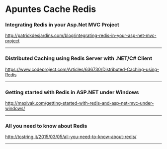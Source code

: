 # Apuntes Cache Redis

### **Integrating Redis in your Asp.Net MVC Project**


http://patrickdesjardins.com/blog/integrating-redis-in-your-asp-net-mvc-project

___

### **Distributed Caching using Redis Server with .NET/C# Client**

https://www.codeproject.com/Articles/636730/Distributed-Caching-using-Redis

___

### **Getting started with Redis in ASP.NET under Windows**


http://maxivak.com/getting-started-with-redis-and-asp-net-mvc-under-windows/

___

### **All you need to know about Redis**

http://tostring.it/2015/03/05/all-you-need-to-know-about-redis/

___
